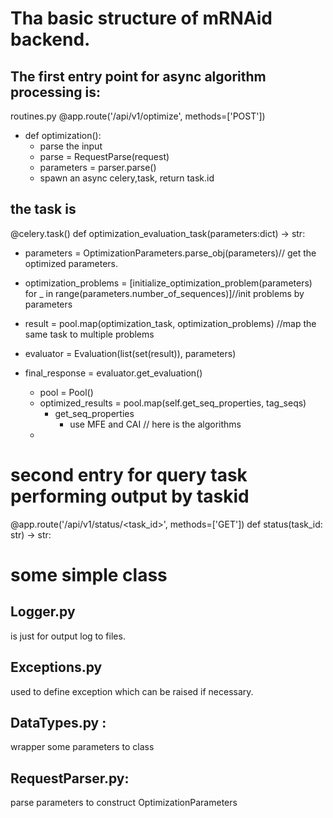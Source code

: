 # Tha basic structure of mRNAid backend.

## The first entry point for async algorithm processing is:
routines.py
@app.route('/api/v1/optimize', methods=['POST'])
- def optimization():  
  - parse the input
  - parse = RequestParse(request)
  - parameters = parser.parse()
  - spawn an async celery,task, return task.id
    

## the task is 
@celery.task()
def optimization_evaluation_task(parameters:dict) -> str:

- parameters = OptimizationParameters.parse_obj(parameters)// get the optimized parameters.

- optimization_problems = [initialize_optimization_problem(parameters) for _ in range(parameters.number_of_sequences)]//init problems by parameters
- result = pool.map(optimization_task, optimization_problems) //map the same task to multiple problems


- evaluator = Evaluation(list(set(result)), parameters)
- final_response = evaluator.get_evaluation()
  - pool = Pool()
  - optimized_results = pool.map(self.get_seq_properties, tag_seqs)
    - get_seq_properties
      - use MFE and CAI // here is the algorithms
  - 

# second entry for query task performing output by taskid

@app.route('/api/v1/status/<task_id>', methods=['GET'])
def status(task_id: str) -> str:


# some simple class
## Logger.py 
is just for output log to files. 
## Exceptions.py 
used to define exception which can be raised if necessary.
## DataTypes.py : 
wrapper some parameters to class
## RequestParser.py: 
parse parameters to construct OptimizationParameters